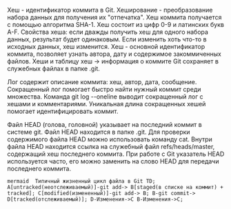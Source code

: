 Хеш - идентификатор коммита в Git.
Хеширование - преобразование набора данных для получения их "отпечатка".
Хеш коммита получается с помощью алгоритма SHA-1.
Хеш состоит из цифр 0-9 и латинских букв A-F.
Свойства хеша: если дважды получить хеш для одного набора данных, результат будет одинаковым.
Если изменить хоть что-то в исходных данных, хеш изменится.
Хеш - основной идентификатор коммита, позволяет узнать автора, дату и содержимое закоммиченных файлов.
Хеши и таблицу хеш → информация о коммите Git сохраняет в служебных файлах в папке .git.

Лог содержит описание коммита: хеш, автор, дата, сообщение.
Сокращенный лог помогает быстро найти нужный коммит среди множества.
Команда git log --oneline выводит сокращенный лог с хешами и комментариями.
Уникальная длина сокращенных хешей помогает идентифицировать коммит.

Файл HEAD (голова, головной) указывает на последний коммит в системе git.
Файл HEAD находится в папке .git.
Для проверки содержимого файла HEAD можно использовать команду cat.
Внутри файла HEAD находится ссылка на служебный файл refs/heads/master, содержащий хеш последнего коммита.
При работе с Git указатель HEAD используется часто, его можно заменить на слово HEAD для передачи последнего коммита.

``mermaid 
 Типичный жизненный цикл файла в Git TD;
 A[untracked(неотслеживаемый)]-git add-> B[staged(в списке на коммит) + tracked];
 C[modified(измененный)]-git add-> B;
 B-git commit-> D[tracked(отслеживаемый)];
 D-Изменения->C
 B-Изменения->С; 
``
